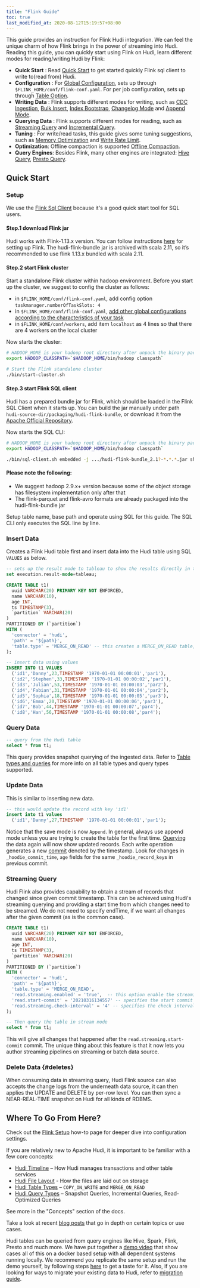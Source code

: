 ```yaml
---
title: "Flink Guide"
toc: true
last_modified_at: 2020-08-12T15:19:57+08:00
---
```


This guide provides an instruction for Flink Hudi integration. We can feel the unique charm of how Flink brings in the power of streaming into Hudi.
Reading this guide, you can quickly start using Flink on Hudi, learn different modes for reading/writing Hudi by Flink:

- **Quick Start** : Read [Quick Start](#quick-start) to get started quickly Flink sql client to write to(read from) Hudi.
- **Configuration** : For [Global Configuration](/docs/0.10.0/flink_configuration#global-configurations), sets up through `$FLINK_HOME/conf/flink-conf.yaml`. For per job configuration, sets up through [Table Option](/docs/0.10.0/flink_configuration#table-options).
- **Writing Data** : Flink supports different modes for writing, such as [CDC Ingestion](/docs/0.10.0/hoodie_deltastreamer#cdc-ingestion), [Bulk Insert](/docs/0.10.0/hoodie_deltastreamer#bulk-insert), [Index Bootstrap](/docs/0.10.0/hoodie_deltastreamer#index-bootstrap), [Changelog Mode](/docs/0.10.0/hoodie_deltastreamer#changelog-mode) and [Append Mode](/docs/0.10.0/hoodie_deltastreamer#append-mode).
- **Querying Data** : Flink supports different modes for reading, such as [Streaming Query](/docs/0.10.0/hoodie_deltastreamer#streaming-query) and [Incremental Query](/docs/0.10.0/hoodie_deltastreamer#incremental-query).
- **Tuning** : For write/read tasks, this guide gives some tuning suggestions, such as [Memory Optimization](/docs/0.10.0/flink_configuration#memory-optimization) and [Write Rate Limit](/docs/0.10.0/flink_configuration#write-rate-limit).
- **Optimization**: Offline compaction is supported [Offline Compaction](/docs/compaction#flink-offline-compaction).
- **Query Engines**: Besides Flink, many other engines are integrated: [Hive Query](/docs/syncing_metastore#flink-setup), [Presto Query](/docs/0.10.0/query_engine_setup#prestodb).

## Quick Start

### Setup

We use the [Flink Sql Client](https://ci.apache.org/projects/flink/flink-docs-release-1.13/docs/dev/table/sqlclient/) because it's a good
quick start tool for SQL users.

#### Step.1 download Flink jar
Hudi works with Flink-1.13.x version. You can follow instructions [here](https://flink.apache.org/downloads) for setting up Flink.
The hudi-flink-bundle jar is archived with scala 2.11, so it’s recommended to use flink 1.13.x bundled with scala 2.11.

#### Step.2 start Flink cluster
Start a standalone Flink cluster within hadoop environment.
Before you start up the cluster, we suggest to config the cluster as follows:

- in `$FLINK_HOME/conf/flink-conf.yaml`, add config option `taskmanager.numberOfTaskSlots: 4`
- in `$FLINK_HOME/conf/flink-conf.yaml`, [add other global configurations according to the characteristics of your task](/docs/0.10.0/flink_configuration#global-configurations)
- in `$FLINK_HOME/conf/workers`, add item `localhost` as 4 lines so that there are 4 workers on the local cluster

Now starts the cluster:

```bash
# HADOOP_HOME is your hadoop root directory after unpack the binary package.
export HADOOP_CLASSPATH=`$HADOOP_HOME/bin/hadoop classpath`

# Start the Flink standalone cluster
./bin/start-cluster.sh
```
#### Step.3 start Flink SQL client

Hudi has a prepared bundle jar for Flink, which should be loaded in the Flink SQL Client when it starts up.
You can build the jar manually under path `hudi-source-dir/packaging/hudi-flink-bundle`, or download it from the
[Apache Official Repository](https://repo.maven.apache.org/maven2/org/apache/hudi/hudi-flink-bundle_2.11/).

Now starts the SQL CLI:

```bash
# HADOOP_HOME is your hadoop root directory after unpack the binary package.
export HADOOP_CLASSPATH=`$HADOOP_HOME/bin/hadoop classpath`

./bin/sql-client.sh embedded -j .../hudi-flink-bundle_2.1?-*.*.*.jar shell
```

<div className="notice--info">
  <h4>Please note the following: </h4>
<ul>
  <li>We suggest hadoop 2.9.x+ version because some of the object storage has filesystem implementation only after that</li>
  <li>The flink-parquet and flink-avro formats are already packaged into the hudi-flink-bundle jar</li>
</ul>
</div>

Setup table name, base path and operate using SQL for this guide.
The SQL CLI only executes the SQL line by line.

### Insert Data

Creates a Flink Hudi table first and insert data into the Hudi table using SQL `VALUES` as below.

```sql
-- sets up the result mode to tableau to show the results directly in the CLI
set execution.result-mode=tableau;

CREATE TABLE t1(
  uuid VARCHAR(20) PRIMARY KEY NOT ENFORCED,
  name VARCHAR(10),
  age INT,
  ts TIMESTAMP(3),
  `partition` VARCHAR(20)
)
PARTITIONED BY (`partition`)
WITH (
  'connector' = 'hudi',
  'path' = '${path}',
  'table.type' = 'MERGE_ON_READ' -- this creates a MERGE_ON_READ table, by default is COPY_ON_WRITE
);

-- insert data using values
INSERT INTO t1 VALUES
  ('id1','Danny',23,TIMESTAMP '1970-01-01 00:00:01','par1'),
  ('id2','Stephen',33,TIMESTAMP '1970-01-01 00:00:02','par1'),
  ('id3','Julian',53,TIMESTAMP '1970-01-01 00:00:03','par2'),
  ('id4','Fabian',31,TIMESTAMP '1970-01-01 00:00:04','par2'),
  ('id5','Sophia',18,TIMESTAMP '1970-01-01 00:00:05','par3'),
  ('id6','Emma',20,TIMESTAMP '1970-01-01 00:00:06','par3'),
  ('id7','Bob',44,TIMESTAMP '1970-01-01 00:00:07','par4'),
  ('id8','Han',56,TIMESTAMP '1970-01-01 00:00:08','par4');
```

### Query Data

```sql
-- query from the Hudi table
select * from t1;
```

This query provides snapshot querying of the ingested data. 
Refer to [Table types and queries](/docs/concepts#table-types--queries) for more info on all table types and query types supported.

### Update Data

This is similar to inserting new data.

```sql
-- this would update the record with key 'id1'
insert into t1 values
  ('id1','Danny',27,TIMESTAMP '1970-01-01 00:00:01','par1');
```

Notice that the save mode is now `Append`. In general, always use append mode unless you are trying to create the table for the first time.
[Querying](#query-data) the data again will now show updated records. Each write operation generates a new [commit](/docs/concepts) 
denoted by the timestamp. Look for changes in `_hoodie_commit_time`, `age` fields for the same `_hoodie_record_key`s in previous commit.

### Streaming Query

Hudi Flink also provides capability to obtain a stream of records that changed since given commit timestamp. 
This can be achieved using Hudi's streaming querying and providing a start time from which changes need to be streamed. 
We do not need to specify endTime, if we want all changes after the given commit (as is the common case). 

```sql
CREATE TABLE t1(
  uuid VARCHAR(20) PRIMARY KEY NOT ENFORCED,
  name VARCHAR(10),
  age INT,
  ts TIMESTAMP(3),
  `partition` VARCHAR(20)
)
PARTITIONED BY (`partition`)
WITH (
  'connector' = 'hudi',
  'path' = '${path}',
  'table.type' = 'MERGE_ON_READ',
  'read.streaming.enabled' = 'true',  -- this option enable the streaming read
  'read.start-commit' = '20210316134557' -- specifies the start commit instant time
  'read.streaming.check-interval' = '4' -- specifies the check interval for finding new source commits, default 60s.
);

-- Then query the table in stream mode
select * from t1;
``` 

This will give all changes that happened after the `read.streaming.start-commit` commit. The unique thing about this
feature is that it now lets you author streaming pipelines on streaming or batch data source.

### Delete Data {#deletes}

When consuming data in streaming query, Hudi Flink source can also accepts the change logs from the underneath data source,
it can then applies the UPDATE and DELETE by per-row level. You can then sync a NEAR-REAL-TIME snapshot on Hudi for all kinds
of RDBMS.

## Where To Go From Here?
Check out the [Flink Setup](/docs/0.10.0/flink_configuration) how-to page for deeper dive into configuration settings. 

If you are relatively new to Apache Hudi, it is important to be familiar with a few core concepts:
  - [Hudi Timeline](/docs/timeline) – How Hudi manages transactions and other table services
  - [Hudi File Layout](/docs/file_layouts) - How the files are laid out on storage
  - [Hudi Table Types](/docs/table_types) – `COPY_ON_WRITE` and `MERGE_ON_READ`
  - [Hudi Query Types](/docs/table_types#query-types) – Snapshot Queries, Incremental Queries, Read-Optimized Queries

See more in the "Concepts" section of the docs.

Take a look at recent [blog posts](/blog) that go in depth on certain topics or use cases.

Hudi tables can be queried from query engines like Hive, Spark, Flink, Presto and much more. We have put together a 
[demo video](https://www.youtube.com/watch?v=VhNgUsxdrD0) that show cases all of this on a docker based setup with all 
dependent systems running locally. We recommend you replicate the same setup and run the demo yourself, by following 
steps [here](/docs/docker_demo) to get a taste for it. Also, if you are looking for ways to migrate your existing data 
to Hudi, refer to [migration guide](/docs/migration_guide). 
